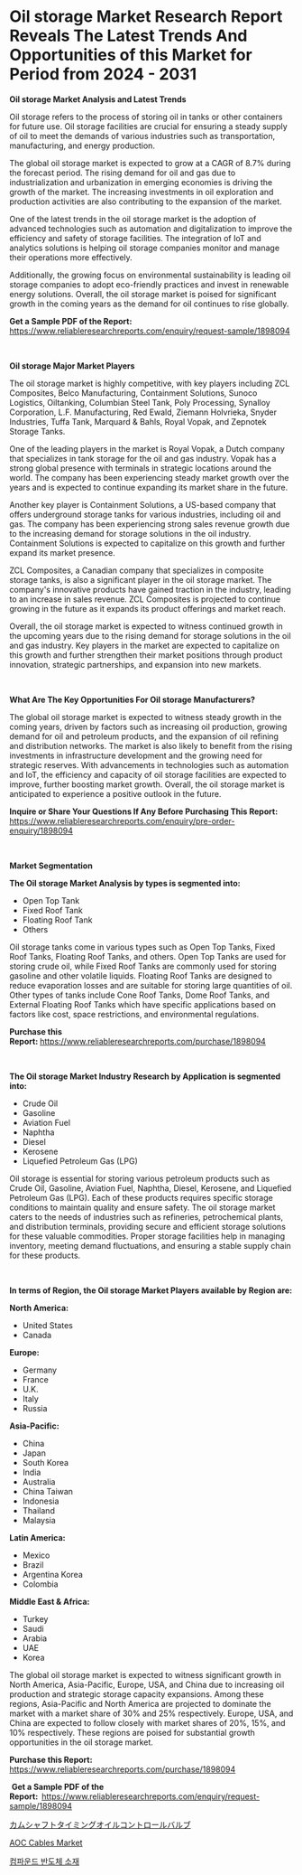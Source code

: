 <p><h1>Oil storage Market Research Report Reveals The Latest Trends And Opportunities of this Market for Period from 2024 - 2031</h1></p><p><strong>Oil storage Market Analysis and Latest Trends</strong></p>
<p><p>Oil storage refers to the process of storing oil in tanks or other containers for future use. Oil storage facilities are crucial for ensuring a steady supply of oil to meet the demands of various industries such as transportation, manufacturing, and energy production.</p><p>The global oil storage market is expected to grow at a CAGR of 8.7% during the forecast period. The rising demand for oil and gas due to industrialization and urbanization in emerging economies is driving the growth of the market. The increasing investments in oil exploration and production activities are also contributing to the expansion of the market.</p><p>One of the latest trends in the oil storage market is the adoption of advanced technologies such as automation and digitalization to improve the efficiency and safety of storage facilities. The integration of IoT and analytics solutions is helping oil storage companies monitor and manage their operations more effectively.</p><p>Additionally, the growing focus on environmental sustainability is leading oil storage companies to adopt eco-friendly practices and invest in renewable energy solutions. Overall, the oil storage market is poised for significant growth in the coming years as the demand for oil continues to rise globally.</p></p>
<p><strong>Get a Sample PDF of the Report:&nbsp;</strong> <a href="https://www.reliableresearchreports.com/enquiry/request-sample/1898094">https://www.reliableresearchreports.com/enquiry/request-sample/1898094</a></p>
<p>&nbsp;</p>
<p><strong>Oil storage Major Market Players</strong></p>
<p><p>The oil storage market is highly competitive, with key players including ZCL Composites, Belco Manufacturing, Containment Solutions, Sunoco Logistics, Oiltanking, Columbian Steel Tank, Poly Processing, Synalloy Corporation, L.F. Manufacturing, Red Ewald, Ziemann Holvrieka, Snyder Industries, Tuffa Tank, Marquard & Bahls, Royal Vopak, and Zepnotek Storage Tanks.</p><p>One of the leading players in the market is Royal Vopak, a Dutch company that specializes in tank storage for the oil and gas industry. Vopak has a strong global presence with terminals in strategic locations around the world. The company has been experiencing steady market growth over the years and is expected to continue expanding its market share in the future.</p><p>Another key player is Containment Solutions, a US-based company that offers underground storage tanks for various industries, including oil and gas. The company has been experiencing strong sales revenue growth due to the increasing demand for storage solutions in the oil industry. Containment Solutions is expected to capitalize on this growth and further expand its market presence.</p><p>ZCL Composites, a Canadian company that specializes in composite storage tanks, is also a significant player in the oil storage market. The company's innovative products have gained traction in the industry, leading to an increase in sales revenue. ZCL Composites is projected to continue growing in the future as it expands its product offerings and market reach.</p><p>Overall, the oil storage market is expected to witness continued growth in the upcoming years due to the rising demand for storage solutions in the oil and gas industry. Key players in the market are expected to capitalize on this growth and further strengthen their market positions through product innovation, strategic partnerships, and expansion into new markets.</p></p>
<p>&nbsp;</p>
<p><strong>What Are The Key Opportunities For Oil storage Manufacturers?</strong></p>
<p><p>The global oil storage market is expected to witness steady growth in the coming years, driven by factors such as increasing oil production, growing demand for oil and petroleum products, and the expansion of oil refining and distribution networks. The market is also likely to benefit from the rising investments in infrastructure development and the growing need for strategic reserves. With advancements in technologies such as automation and IoT, the efficiency and capacity of oil storage facilities are expected to improve, further boosting market growth. Overall, the oil storage market is anticipated to experience a positive outlook in the future.</p></p>
<p><strong>Inquire or Share Your Questions If Any Before Purchasing This Report:</strong> <a href="https://www.reliableresearchreports.com/enquiry/pre-order-enquiry/1898094">https://www.reliableresearchreports.com/enquiry/pre-order-enquiry/1898094</a></p>
<p>&nbsp;</p>
<p><strong>Market Segmentation</strong></p>
<p><strong>The Oil storage Market Analysis by types is segmented into:</strong></p>
<p><ul><li>Open Top Tank</li><li>Fixed Roof Tank</li><li>Floating Roof Tank</li><li>Others</li></ul></p>
<p><p>Oil storage tanks come in various types such as Open Top Tanks, Fixed Roof Tanks, Floating Roof Tanks, and others. Open Top Tanks are used for storing crude oil, while Fixed Roof Tanks are commonly used for storing gasoline and other volatile liquids. Floating Roof Tanks are designed to reduce evaporation losses and are suitable for storing large quantities of oil. Other types of tanks include Cone Roof Tanks, Dome Roof Tanks, and External Floating Roof Tanks which have specific applications based on factors like cost, space restrictions, and environmental regulations.</p></p>
<p><strong>Purchase this Report:&nbsp;</strong><a href="https://www.reliableresearchreports.com/purchase/1898094">https://www.reliableresearchreports.com/purchase/1898094</a></p>
<p>&nbsp;</p>
<p><strong>The Oil storage Market Industry Research by Application is segmented into:</strong></p>
<p><ul><li>Crude Oil</li><li>Gasoline</li><li>Aviation Fuel</li><li>Naphtha</li><li>Diesel</li><li>Kerosene</li><li>Liquefied Petroleum Gas (LPG)</li></ul></p>
<p><p>Oil storage is essential for storing various petroleum products such as Crude Oil, Gasoline, Aviation Fuel, Naphtha, Diesel, Kerosene, and Liquefied Petroleum Gas (LPG). Each of these products requires specific storage conditions to maintain quality and ensure safety. The oil storage market caters to the needs of industries such as refineries, petrochemical plants, and distribution terminals, providing secure and efficient storage solutions for these valuable commodities. Proper storage facilities help in managing inventory, meeting demand fluctuations, and ensuring a stable supply chain for these products.</p></p>
<p>&nbsp;</p>
<p><strong>In terms of Region, the Oil storage Market Players available by Region are:</strong></p>
<p>
    <p> <strong> North America: </strong>
        <ul>
            <li>United States</li>
            <li>Canada</li>
        </ul>
        </p> 
    <p> <strong> Europe: </strong>
        <ul>
            <li>Germany</li>
            <li>France</li>
            <li>U.K.</li>
            <li>Italy</li>
            <li>Russia</li>
        </ul>
        </p> 
    <p> <strong> Asia-Pacific: </strong>
        <ul>
            <li>China</li>
            <li>Japan</li>
            <li>South Korea</li>
            <li>India</li>
            <li>Australia</li>
            <li>China Taiwan</li>
            <li>Indonesia</li>
            <li>Thailand</li>
            <li>Malaysia</li>
        </ul>
        </p> 
    <p> <strong> Latin America: </strong>
        <ul>
            <li>Mexico</li>
            <li>Brazil</li>
            <li>Argentina Korea</li>
            <li>Colombia</li>
        </ul>
        </p> 
    <p> <strong> Middle East & Africa: </strong>
        <ul>
            <li>Turkey</li>
            <li>Saudi</li>
            <li>Arabia</li>
            <li>UAE</li>
            <li>Korea</li>
        </ul>
    </p>
    </p>
<p><p>The global oil storage market is expected to witness significant growth in North America, Asia-Pacific, Europe, USA, and China due to increasing oil production and strategic storage capacity expansions. Among these regions, Asia-Pacific and North America are projected to dominate the market with a market share of 30% and 25% respectively. Europe, USA, and China are expected to follow closely with market shares of 20%, 15%, and 10% respectively. These regions are poised for substantial growth opportunities in the oil storage market.</p></p>
<p><strong>Purchase this Report: </strong><a href="https://www.reliableresearchreports.com/purchase/1898094">https://www.reliableresearchreports.com/purchase/1898094</a></p>
<p>&nbsp;<strong>Get a Sample PDF of the Report:&nbsp;&nbsp;</strong><a href="https://www.reliableresearchreports.com/enquiry/request-sample/1898094">https://www.reliableresearchreports.com/enquiry/request-sample/1898094</a></p>
<p><strong></strong></p>
<p><p><a href="https://github.com/ppmazlotr77499/Market-Research-Report-List-1/blob/main/845656115968.md">カムシャフトタイミングオイルコントロールバルブ</a></p><p><a href="https://github.com/GroverBarry/Market-Research-Report-List-4/blob/main/aoc-cables-market.md">AOC Cables Market</a></p><p><a href="https://github.com/idcefvhkdut6/Market-Research-Report-List-1/blob/main/601609114729.md">컴파운드 반도체 소재</a></p></p>
